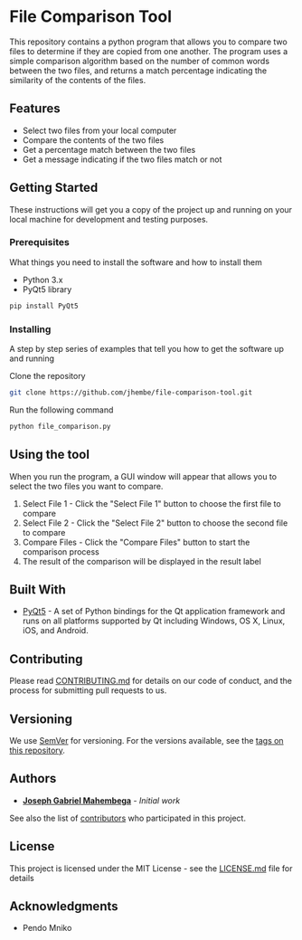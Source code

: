 # File Comparison Tool
This repository contains a python program that allows you to compare two files to determine if they are copied from one another. The program uses a simple comparison algorithm based on the number of common words between the two files, and returns a match percentage indicating the similarity of the contents of the files.

## Features

- Select two files from your local computer
- Compare the contents of the two files
- Get a percentage match between the two files
- Get a message indicating if the two files match or not

## Getting Started

These instructions will get you a copy of the project up and running on your local machine for development and testing purposes.

### Prerequisites

What things you need to install the software and how to install them

- Python 3.x
- PyQt5 library

```python
pip install PyQt5
```

### Installing

A step by step series of examples that tell you how to get the software up and running

Clone the repository
```bash
git clone https://github.com/jhembe/file-comparison-tool.git
```

Run the following command
```python
python file_comparison.py
```

## Using the tool
When you run the program, a GUI window will appear that allows you to select the two files you want to compare.
1. Select File 1 - Click the "Select File 1" button to choose the first file to compare
2. Select File 2 - Click the "Select File 2" button to choose the second file to compare
3. Compare Files - Click the "Compare Files" button to start the comparison process
4. The result of the comparison will be displayed in the result label

## Built With

* [PyQt5](https://pypi.org/project/PyQt5/) - A set of Python bindings for the Qt application framework and runs on all platforms supported by Qt including Windows, OS X, Linux, iOS, and Android.

## Contributing

Please read [CONTRIBUTING.md](https://github.com/[YOUR_GITHUB_USERNAME]/file-comparison-tool/blob/master/CONTRIBUTING.md) for details on our code of conduct, and the process for submitting pull requests to us.

## Versioning

We use [SemVer](http://semver.org/) for versioning. For the versions available, see the [tags on this repository](https://github.com/jhembe/file-comparison-tool/tags). 

## Authors

* **[Joseph Gabriel Mahembega](https://github.com/jhembe)** - *Initial work*

See also the list of [contributors](https://github.com/[YOUR_GITHUB_USERNAME]/file-comparison-tool/contributors) who participated in this project.

## License

This project is licensed under the MIT License - see the [LICENSE.md](https://github.com/jhembe/file-comparison-tool/blob/master/LICENSE.md) file for details

## Acknowledgments

* Pendo Mniko
